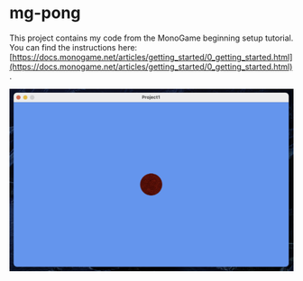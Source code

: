 # mg-pong

This project contains my code from the MonoGame beginning setup tutorial. You can find the instructions here: [https://docs.monogame.net/articles/getting_started/0_getting_started.html](https://docs.monogame.net/articles/getting_started/0_getting_started.html).

![game screenshot](./screenshot.png)